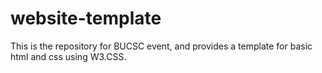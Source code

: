 # website-template

This is the repository for BUCSC event, and provides a template for basic html and css using W3.CSS.